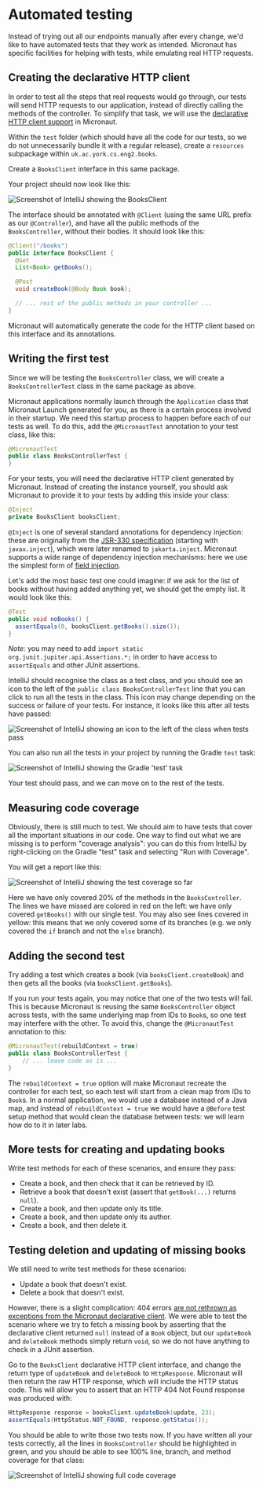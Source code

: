 # Automated testing

Instead of trying out all our endpoints manually after every change, we'd like to have automated tests that they work as intended.
Micronaut has specific facilities for helping with tests, while emulating real HTTP requests.

## Creating the declarative HTTP client

In order to test all the steps that real requests would go through, our tests will send HTTP requests to our application, instead of directly calling the methods of the controller.
To simplify that task, we will use the [declarative HTTP client support](https://docs.micronaut.io/4.7.11/guide/#clientAnnotation) in Micronaut.

Within the `test` folder (which should have all the code for our tests, so we do not unnecessarily bundle it with a regular release), create a `resources` subpackage within `uk.ac.york.cs.eng2.books`.

Create a `BooksClient` interface in this same package.

Your project should now look like this:

![Screenshot of IntelliJ showing the BooksClient](./intellij-books-client.png)

The interface should be annotated with `@Client` (using the same URL prefix as our `@Controller`), and have all the public methods of the `BooksController`, without their bodies.
It should look like this:

```java
@Client("/books")
public interface BooksClient {
  @Get
  List<Book> getBooks();

  @Post
  void createBook(@Body Book book);

  // ... rest of the public methods in your controller ...
}
```

Micronaut will automatically generate the code for the HTTP client based on this interface and its annotations.

## Writing the first test

Since we will be testing the `BooksController` class, we will create a `BooksControllerTest` class in the same package as above.

Micronaut applications normally launch through the `Application` class that Micronaut Launch generated for you, as there is a certain process involved in their startup.
We need this startup process to happen before each of our tests as well.
To do this, add the `@MicronautTest` annotation to your test class, like this:

```java
@MicronautTest
public class BooksControllerTest {
}
```

For your tests, you will need the declarative HTTP client generated by Micronaut.
Instead of creating the instance yourself, you should ask Micronaut to provide it to your tests by adding this inside your class:

```java
@Inject
private BooksClient booksClient;
```

`@Inject` is one of several standard annotations for dependency injection: these are originally from the [JSR-330 specification](https://jcp.org/en/jsr/detail?id=330) (starting with `javax.inject`), which were later renamed to `jakarta.inject`.
Micronaut supports a wide range of dependency injection mechanisms: here we use the simplest form of [field injection](https://docs.micronaut.io/4.7.11/guide/#fieldInjection).

Let's add the most basic test one could imagine: if we ask for the list of books without having added anything yet, we should get the empty list.
It would look like this:

```java
@Test
public void noBooks() {
  assertEquals(0, booksClient.getBooks().size());
}
```

*Note*: you may need to add `import static org.junit.jupiter.api.Assertions.*;` in order to have access to `assertEquals` and other JUnit assertions.

IntelliJ should recognise the class as a test class, and you should see an icon to the left of the `public class BooksControllerTest` line that you can click to run all the tests in the class.
This icon may change depending on the success or failure of your tests.
For instance, it looks like this after all tests have passed:

![Screenshot of IntelliJ showing an icon to the left of the class when tests pass](./intellij-test-success.png)

You can also run all the tests in your project by running the Gradle `test` task:

![Screenshot of IntelliJ showing the Gradle 'test' task](./intellij-gradle-test.png)

Your test should pass, and we can move on to the rest of the tests.

## Measuring code coverage

Obviously, there is still much to test.
We should aim to have tests that cover all the important situations in our code.
One way to find out what we are missing is to perform "coverage analysis": you can do this from IntelliJ by right-clicking on the Gradle "test" task and selecting "Run with Coverage".

You will get a report like this:

![Screenshot of IntelliJ showing the test coverage so far](./intellij-test-coverage.png)

Here we have only covered 20% of the methods in the `BooksController`.
The lines we have missed are colored in red on the left: we have only covered `getBooks()` with our single test.
You may also see lines covered in yellow: this means that we only covered some of its branches (e.g. we only covered the `if` branch and not the `else` branch).

## Adding the second test

Try adding a test which creates a book (via `booksClient.createBook`) and then gets all the books (via `booksClient.getBooks`).

If you run your tests again, you may notice that one of the two tests will fail.
This is because Micronaut is reusing the same `BooksController` object across tests, with the same underlying map from IDs to `Book`s, so one test may interfere with the other.
To avoid this, change the `@MicronautTest` annotation to this:

```java
@MicronautTest(rebuildContext = true)
public class BooksControllerTest {
    // ... leave code as is ...
}
```

The `rebuildContext = true` option will make Micronaut recreate the controller for each test, so each test will start from a clean map from IDs to `Book`s.
In a normal application, we would use a database instead of a Java map, and instead of `rebuildContext = true` we would have a `@Before` test setup method that would clean the database between tests: we will learn how do to it in later labs.

## More tests for creating and updating books

Write test methods for each of these scenarios, and ensure they pass:

* Create a book, and then check that it can be retrieved by ID.
* Retrieve a book that doesn't exist (assert that `getBook(...)` returns `null`).
* Create a book, and then update only its title.
* Create a book, and then update only its author.
* Create a book, and then delete it.

## Testing deletion and updating of missing books

We still need to write test methods for these scenarios:

* Update a book that doesn't exist.
* Delete a book that doesn't exist.

However, there is a slight complication: 404 errors [are not rethrown as exceptions from the Micronaut declarative client](https://docs.micronaut.io/4.7.11/guide/#clientError).
We were able to test the scenario where we try to fetch a missing book by asserting that the declarative client returned `null` instead of a `Book` object, but our `updateBook` and `deleteBook` methods simply return `void`, so we do not have anything to check in a JUnit assertion.

Go to the `BooksClient` declarative HTTP client interface, and change the return type of `updateBook` and `deleteBook` to `HttpResponse`.
Micronaut will then return the raw HTTP response, which will include the HTTP status code.
This will allow you to assert that an HTTP 404 Not Found response was produced with:

```java
HttpResponse response = booksClient.updateBook(update, 23);
assertEquals(HttpStatus.NOT_FOUND, response.getStatus());
```

You should be able to write those two tests now.
If you have written all your tests correctly, all the lines in `BooksController` should be highlighted in green, and you should be able to see 100% line, branch, and method coverage for that class:

![Screenshot of IntelliJ showing full code coverage](./intellij-full-coverage.png)